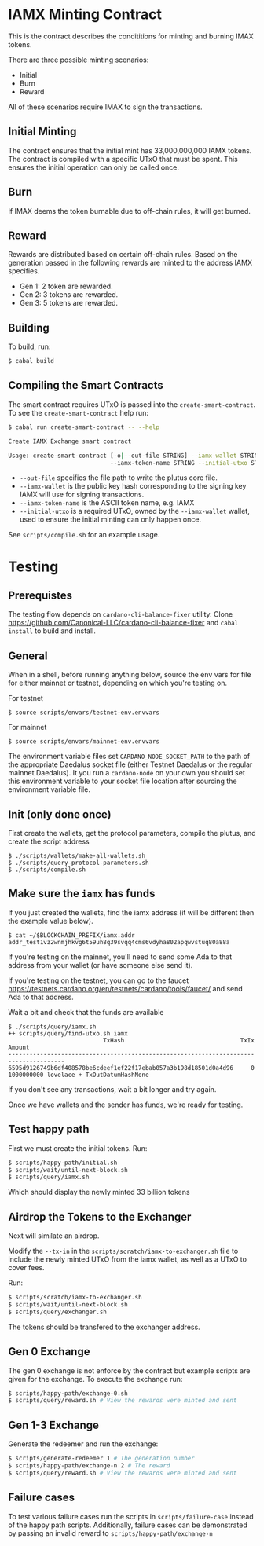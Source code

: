 # IAMX Minting Contract

This is the contract describes the condititions for minting and burning IMAX tokens.

There are three possible minting scenarios:

- Initial
- Burn
- Reward

All of these scenarios require IMAX to sign the transactions.

## Initial Minting

The contract ensures that the initial mint has 33,000,000,000 IAMX tokens. The contract is compiled with a specific UTxO that must be spent. This ensures the initial operation can only be called once.

## Burn

If IMAX deems the token burnable due to off-chain rules, it will get burned.

## Reward

Rewards are distributed based on certain off-chain rules. Based on the generation passed in the following rewards are minted to the address IAMX
specifies.

- Gen 1: 2 token are rewarded.
- Gen 2: 3 tokens are rewarded.
- Gen 3: 5 tokens are rewarded.

## Building

To build, run:

```bash
$ cabal build
```

## Compiling the Smart Contracts

The smart contract requires UTxO is passed into the `create-smart-contract`.
To see the `create-smart-contract` help run:

```bash
$ cabal run create-smart-contract -- --help

Create IAMX Exchange smart contract

Usage: create-smart-contract [-o|--out-file STRING] --iamx-wallet STRING
                             --iamx-token-name STRING --initial-utxo STRING

```

- `--out-file` specifies the file path to write the plutus core file.
- `--iamx-wallet` is the public key hash corresponding to the signing key IAMX will use for signing transactions.
- `--iamx-token-name` is the ASCII token name, e.g. IAMX
- `--initial-utxo` is a required UTxO, owned by the `--iamx-wallet` wallet, used to ensure the initial minting can only happen once.

See `scripts/compile.sh` for an example usage.

# Testing

## Prerequistes

The testing flow depends on `cardano-cli-balance-fixer` utility. Clone https://github.com/Canonical-LLC/cardano-cli-balance-fixer and `cabal install` to build and install.

## General

When in a shell, before running anything below, source the env vars for file for either mainnet or testnet, depending on which you're testing on.


For testnet

```
$ source scripts/envars/testnet-env.envvars
```

For mainnet

```
$ source scripts/envars/mainnet-env.envvars
```

The environment variable files set `CARDANO_NODE_SOCKET_PATH` to the path of the appropriate Daedalus socket file (either Testnet Daedalus or the regular mainnet Daedalus). It you run a `cardano-node` on your own you should set this environment variable to your socket file location after sourcing the environment variable file.

## Init (only done once)

First create the wallets, get the protocol parameters, compile the plutus, and create the script address

```
$ ./scripts/wallets/make-all-wallets.sh
$ ./scripts/query-protocol-parameters.sh
$ ./scripts/compile.sh
```

## Make sure the `iamx` has funds

If you just created the wallets, find the iamx address (it will be different then the example value below).

```
$ cat ~/$BLOCKCHAIN_PREFIX/iamx.addr
addr_test1vz2wnmjhkvg6t59uh8q39svqq4cms6vdyha802apqwvstuq80a88a
```

If you're testing on the mainnet, you'll need to send some Ada to that address from your wallet (or have someone else send it).

If you're testing on the testnet, you can go to the faucet <https://testnets.cardano.org/en/testnets/cardano/tools/faucet/> and send Ada to that address.

Wait a bit and check that the funds are available

```
$ ./scripts/query/iamx.sh
++ scripts/query/find-utxo.sh iamx
                           TxHash                                 TxIx        Amount
--------------------------------------------------------------------------------------
6595d9126749b6df408578be6cdeef1ef22f17ebab057a3b198d18501d0a4d96     0        1000000000 lovelace + TxOutDatumHashNone
```

If you don't see any transactions, wait a bit longer and try again.

Once we have wallets and the sender has funds, we're ready for testing.

## Test happy path

First we must create the initial tokens. Run:

```bash
$ scripts/happy-path/initial.sh
$ scripts/wait/until-next-block.sh
$ scripts/query/iamx.sh
```

Which should display the newly minted 33 billion tokens

## Airdrop the Tokens to the Exchanger

Next will similate an airdrop.

Modify the `--tx-in` in the `scripts/scratch/iamx-to-exchanger.sh` file to include the newly minted UTxO from the iamx wallet, as well as a UTxO to cover fees.

Run:

```bash
$ scripts/scratch/iamx-to-exchanger.sh
$ scripts/wait/until-next-block.sh
$ scripts/query/exchanger.sh
```

The tokens should be transfered to the exchanger address.

## Gen 0 Exchange

The gen 0 exchange is not enforce by the contract but example scripts are given for the exchange. To execute the exchange run:

```bash
$ scripts/happy-path/exchange-0.sh
$ scripts/query/reward.sh # View the rewards were minted and sent
```

## Gen 1-3 Exchange

Generate the redeemer and run the exchange:

```bash
$ scripts/generate-redeemer 1 # The generation number
$ scripts/happy-path/exchange-n 2 # The reward
$ scripts/query/reward.sh # View the rewards were minted and sent
```

## Failure cases

To test various failure cases run the scripts in `scripts/failure-case` instead of the happy path scripts. Additionally, failure cases can be demonstrated by passing an invalid reward to `scripts/happy-path/exchange-n`
